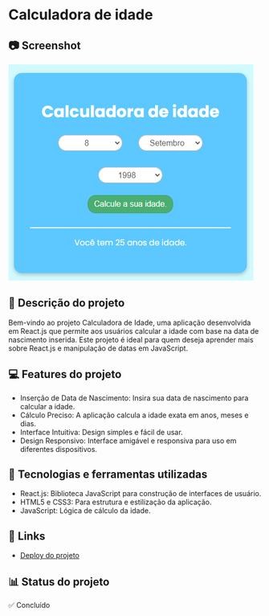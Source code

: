 # Calculadora de idade 

## 📷 Screenshot
![Screenshot](https://github.com/Iago-Santos-Sousa/Age_Calculator/blob/main/Captura%20de%20tela%202024-08-07%20215106.png?raw=true)

## 📝 Descrição do projeto
Bem-vindo ao projeto Calculadora de Idade, uma aplicação desenvolvida em React.js que permite aos usuários calcular a idade com base na data de nascimento inserida. Este projeto é ideal para quem deseja aprender mais sobre React.js e manipulação de datas em JavaScript.

## 💻 Features do projeto
- Inserção de Data de Nascimento: Insira sua data de nascimento para calcular a idade.
- Cálculo Preciso: A aplicação calcula a idade exata em anos, meses e dias.
- Interface Intuitiva: Design simples e fácil de usar.
- Design Responsivo: Interface amigável e responsiva para uso em diferentes dispositivos.

## 🚀 Tecnologias e ferramentas utilizadas
- React.js: Biblioteca JavaScript para construção de interfaces de usuário.
- HTML5 e CSS3: Para estrutura e estilização da aplicação.
- JavaScript: Lógica de cálculo da idade.

## 📌 Links 
 - [Deploy do projeto](https://iago-santos-sousa.github.io/Age_Calculator/)

## 📊 Status do projeto
✅ Concluído
